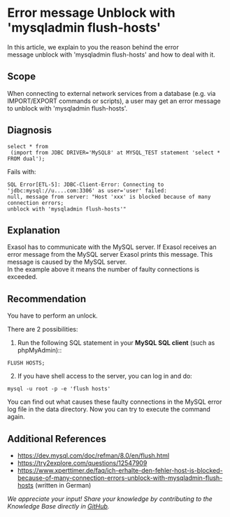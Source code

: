 # Error message Unblock with 'mysqladmin flush-hosts' 
In this article, we explain to you the reason behind the error message unblock with 'mysqladmin flush-hosts' and how to deal with it.

## Scope

When connecting to external network services from a database (e.g. via IMPORT/EXPORT commands or scripts), a user may get an error message to unblock with 'mysqladmin flush-hosts'. 

## Diagnosis


```
select * from  
 (import from JDBC DRIVER='MySQL8' at MYSQL_TEST statement 'select * FROM dual');
```
Fails with:


```
SQL Error[ETL-5]: JDBC-Client-Error: Connecting to 'jdbc:mysql://u....com:3306' as user='user' failed: 
null, message from server: "Host 'xxx' is blocked because of many connection errors; 
unblock with 'mysqladmin flush-hosts'" 
```
## Explanation

Exasol has to communicate with the MySQL server. If Exasol receives an error message from the MySQL server Exasol prints this message. This message is caused by the MySQL server.   
In the example above it means the number of faulty connections is exceeded. 

## Recommendation

You have to perform an unlock.

There are 2 possibilities:

1. Run the following SQL statement in your **MySQL SQL client** (such as phpMyAdmin)::  
 
```
FLUSH HOSTS;
```
2. If you have shell access to the server, you can log in and do:  
 
```
mysql -u root -p -e 'flush hosts'
```

You can find out what causes these faulty connections in the MySQL error log file in the data directory. Now you can try to execute the command again. 

## Additional References

* <https://dev.mysql.com/doc/refman/8.0/en/flush.html>
* <https://try2explore.com/questions/12547909>
* <https://www.xperttimer.de/faq/ich-erhalte-den-fehler-host-is-blocked-because-of-many-connection-errors-unblock-with-mysqladmin-flush-hosts> (written in German)

*We appreciate your input! Share your knowledge by contributing to the Knowledge Base directly in [GitHub](https://github.com/exasol/public-knowledgebase).* 